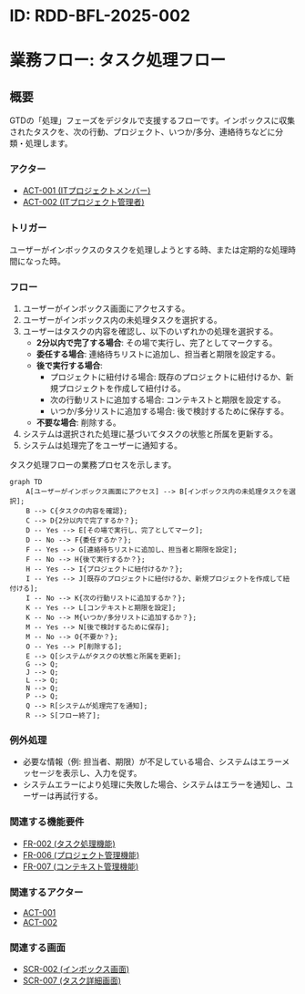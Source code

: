 # ID: RDD-BFL-2025-002

# 業務フロー: タスク処理フロー

## 概要

GTDの「処理」フェーズをデジタルで支援するフローです。インボックスに収集されたタスクを、次の行動、プロジェクト、いつか/多分、連絡待ちなどに分類・処理します。

### アクター

- [ACT-001 (ITプロジェクトメンバー)](../actors/act-001-it-project-member.md)
- [ACT-002 (ITプロジェクト管理者)](../actors/act-002-it-project-manager.md)

### トリガー

ユーザーがインボックスのタスクを処理しようとする時、または定期的な処理時間になった時。

### フロー

1. ユーザーがインボックス画面にアクセスする。
1. ユーザーがインボックス内の未処理タスクを選択する。
1. ユーザーはタスクの内容を確認し、以下のいずれかの処理を選択する。
   - **2分以内で完了する場合**: その場で実行し、完了としてマークする。
   - **委任する場合**: 連絡待ちリストに追加し、担当者と期限を設定する。
   - **後で実行する場合**:
     - プロジェクトに紐付ける場合: 既存のプロジェクトに紐付けるか、新規プロジェクトを作成して紐付ける。
     - 次の行動リストに追加する場合: コンテキストと期限を設定する。
     - いつか/多分リストに追加する場合: 後で検討するために保存する。
   - **不要な場合**: 削除する。
1. システムは選択された処理に基づいてタスクの状態と所属を更新する。
1. システムは処理完了をユーザーに通知する。

タスク処理フローの業務プロセスを示します。

```mermaid
graph TD
    A[ユーザーがインボックス画面にアクセス] --> B[インボックス内の未処理タスクを選択];
    B --> C{タスクの内容を確認};
    C --> D{2分以内で完了するか？};
    D -- Yes --> E[その場で実行し、完了としてマーク];
    D -- No --> F{委任するか？};
    F -- Yes --> G[連絡待ちリストに追加し、担当者と期限を設定];
    F -- No --> H{後で実行するか？};
    H -- Yes --> I{プロジェクトに紐付けるか？};
    I -- Yes --> J[既存のプロジェクトに紐付けるか、新規プロジェクトを作成して紐付ける];
    I -- No --> K{次の行動リストに追加するか？};
    K -- Yes --> L[コンテキストと期限を設定];
    K -- No --> M{いつか/多分リストに追加するか？};
    M -- Yes --> N[後で検討するために保存];
    M -- No --> O{不要か？};
    O -- Yes --> P[削除する];
    E --> Q[システムがタスクの状態と所属を更新];
    G --> Q;
    J --> Q;
    L --> Q;
    N --> Q;
    P --> Q;
    Q --> R[システムが処理完了を通知];
    R --> S[フロー終了];
```

### 例外処理

- 必要な情報（例: 担当者、期限）が不足している場合、システムはエラーメッセージを表示し、入力を促す。
- システムエラーにより処理に失敗した場合、システムはエラーを通知し、ユーザーは再試行する。

### 関連する機能要件

- [FR-002 (タスク処理機能)](../functional-requirements/fr-002-task-processing-function.md)
- [FR-006 (プロジェクト管理機能)](../functional-requirements/fr-006-project-management-function.md)
- [FR-007 (コンテキスト管理機能)](../functional-requirements/fr-007-context-management-function.md)

### 関連するアクター

- [ACT-001](../actors/act-001-it-project-member.md)
- [ACT-002](../actors/act-002-it-project-manager.md)

### 関連する画面

- [SCR-002 (インボックス画面)](../screens/scr-002-inbox-screen.md)
- [SCR-007 (タスク詳細画面)](../screens/scr-007-task-detail-screen.md)
